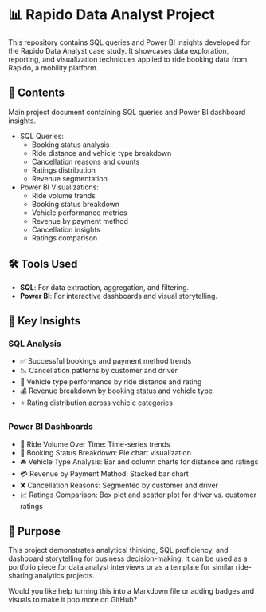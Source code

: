 # 📊 Rapido Data Analyst Project

This repository contains SQL queries and Power BI insights developed for the Rapido Data Analyst case study. It showcases data exploration, reporting, and visualization techniques applied to ride booking data from Rapido, a mobility platform.

## 📁 Contents

Main project document containing SQL queries and Power BI dashboard insights.

- SQL Queries:
  - Booking status analysis
  - Ride distance and vehicle type breakdown
  - Cancellation reasons and counts
  - Ratings distribution
  - Revenue segmentation
- Power BI Visualizations:
  - Ride volume trends
  - Booking status breakdown
  - Vehicle performance metrics
  - Revenue by payment method
  - Cancellation insights
  - Ratings comparison

## 🛠️ Tools Used

- **SQL**: For data extraction, aggregation, and filtering.
- **Power BI**: For interactive dashboards and visual storytelling.

## 📌 Key Insights

### SQL Analysis
- ✅ Successful bookings and payment method trends
- 📉 Cancellation patterns by customer and driver
- 🚗 Vehicle type performance by ride distance and rating
- 💰 Revenue breakdown by booking status and vehicle type
- ⭐ Rating distribution across vehicle categories

### Power BI Dashboards
- 📅 Ride Volume Over Time: Time-series trends
- 🧾 Booking Status Breakdown: Pie chart visualization
- 🚘 Vehicle Type Analysis: Bar and column charts for distance and ratings
- 💳 Revenue by Payment Method: Stacked bar chart
- ❌ Cancellation Reasons: Segmented by customer and driver
- 📈 Ratings Comparison: Box plot and scatter plot for driver vs. customer ratings

## 🧠 Purpose

This project demonstrates analytical thinking, SQL proficiency, and dashboard storytelling for business decision-making. It can be used as a portfolio piece for data analyst interviews or as a template for similar ride-sharing analytics projects.

Would you like help turning this into a Markdown file or adding badges and visuals to make it pop more on GitHub?

